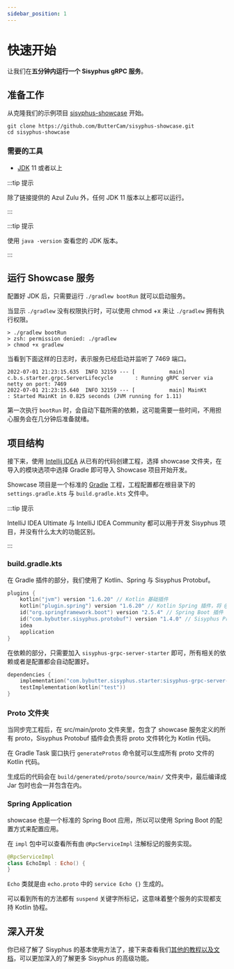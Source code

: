 ```yaml
---
sidebar_position: 1
---
```


# 快速开始

让我们在**五分钟内运行一个 Sisyphus gRPC 服务**。

## 准备工作

从克隆我们的示例项目 [sisyphus-showcase](https://github.com/ButterCam/sisyphus-showcase) 开始。

```shell
git clone https://github.com/ButterCam/sisyphus-showcase.git
cd sisyphus-showcase
```

### 需要的工具

- [JDK](https://www.azul.com/downloads/?package=jdk#download-openjdk) 11 或者以上

:::tip 提示

除了链接提供的 Azul Zulu 外，任何 JDK 11 版本以上都可以运行。

:::

:::tip 提示

使用 `java -version` 查看您的 JDK 版本。

:::

## 运行 Showcase 服务

配置好 JDK 后，只需要运行 `./gradlew bootRun` 就可以启动服务。

当显示 `./gradlew` 没有权限执行时，可以使用 chmod +x 来让 `./gradlew` 拥有执行权限。

```shell
> ./gradlew bootRun
> zsh: permission denied: ./gradlew
> chmod +x gradlew
```

当看到下面这样的日志时，表示服务已经启动并监听了 7469 端口。

```log
2022-07-01 21:23:15.635  INFO 32159 --- [           main] c.b.s.starter.grpc.ServerLifecycle       : Running gRPC server via netty on port: 7469
2022-07-01 21:23:15.640  INFO 32159 --- [           main] MainKt                                   : Started MainKt in 0.825 seconds (JVM running for 1.11)
```

第一次执行 `bootRun` 时，会自动下载所需的依赖，这可能需要一些时间，不用担心服务会在几分钟后准备就绪。

## 项目结构

接下来，使用 [Intellij IDEA](https://www.jetbrains.com/idea/download/) 从已有的代码创建工程，选择 showcase 文件夹，在导入的模块选项中选择 Gradle 即可导入 Showcase 项目开始开发。

Showcase 项目是一个标准的 [Gradle](https://gradle.org/) 工程，工程配置都在根目录下的 `settings.gradle.kt`s 与 `build.gradle.kts` 文件中。

:::tip 提示

IntelliJ IDEA Ultimate 与 IntelliJ IDEA Community 都可以用于开发 Sisyphus 项目，并没有什么太大的功能区别。

:::

### build.gradle.kts

在 Gradle 插件的部分，我们使用了 Kotlin、Spring 与 Sisyphus Protobuf。

```kotlin
plugins {
    kotlin("jvm") version "1.6.20" // Kotlin 基础插件
    kotlin("plugin.spring") version "1.6.20" // Kotlin Spring 插件，将 @Configuration，@Service 等自动标记为 open
    id("org.springframework.boot") version "2.5.4" // Spring Boot 插件
    id("com.bybutter.sisyphus.protobuf") version "1.4.0" // Sisyphus Protobuf 插件
    idea
    application
}
```

在依赖的部分，只需要加入 `sisyphus-grpc-server-starter` 即可，所有相关的依赖或者是配置都会自动配置好。

```kotlin
dependencies {
    implementation("com.bybutter.sisyphus.starter:sisyphus-grpc-server-starter:1.4.0")
    testImplementation(kotlin("test"))
}
```

### Proto 文件夹

当同步完工程后，在 src/main/proto 文件夹里，包含了 showcase 服务定义的所有 proto，Sisyphus Protobuf 插件会负责将 proto 文件转化为 Kotlin 代码。

在 Gradle Task 窗口执行 `generateProtos` 命令就可以生成所有 proto 文件的 Kotlin 代码。

生成后的代码会在 `build/generated/proto/source/main/` 文件夹中，最后编译成 Jar 包时也会一并包含在内。

### Spring Application

showcase 也是一个标准的 Spring Boot 应用，所以可以使用 Spring Boot 的配置方式来配置应用。

在 `impl` 包中可以查看所有由 `@RpcServiceImpl` 注解标记的服务实现。

```kotlin
@RpcServiceImpl
class EchoImpl : Echo() {
}
```

`Echo` 类就是由 `echo.proto` 中的 `service Echo {}` 生成的。

可以看到所有的方法都有 `suspend` 关键字所标记，这意味着整个服务的实现都支持 Kotlin 协程。

## 深入开发

你已经了解了 Sisyphus 的基本使用方法了，接下来查看我们[其他的教程以及文档](./category/教程---基础)，可以更加深入的了解更多 Sisyphus 的高级功能。